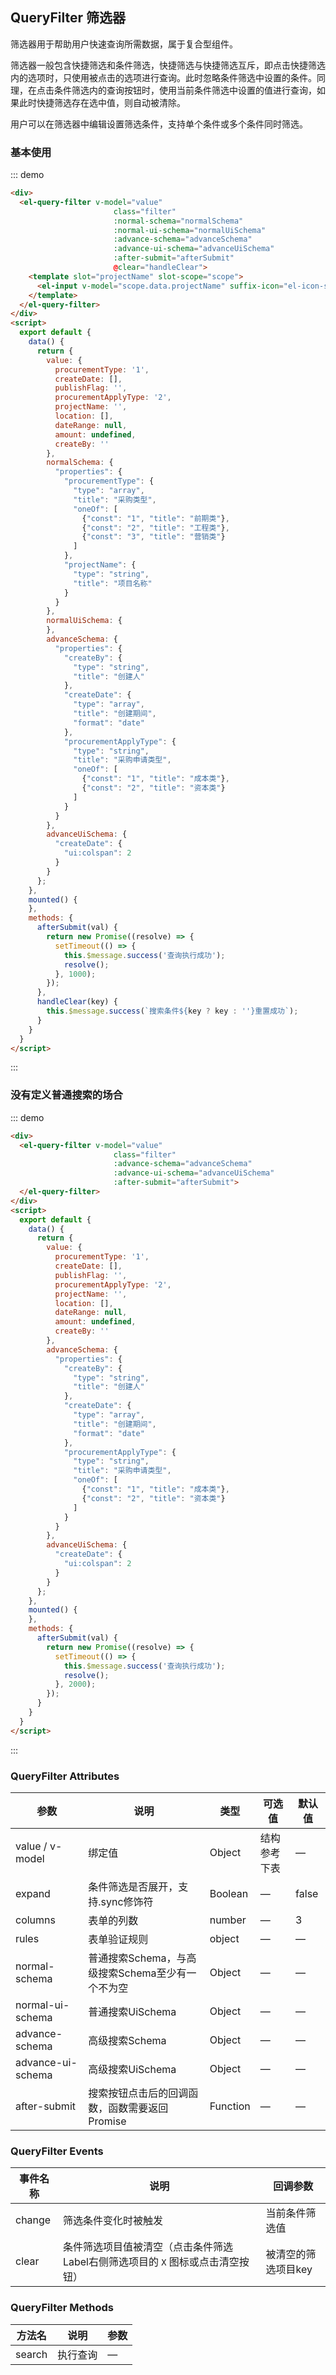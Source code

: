 ## QueryFilter 筛选器
筛选器用于帮助用户快速查询所需数据，属于复合型组件。

筛选器一般包含快捷筛选和条件筛选，快捷筛选与快捷筛选互斥，即点击快捷筛选内的选项时，只使用被点击的选项进行查询。此时忽略条件筛选中设置的条件。同理，在点击条件筛选内的查询按钮时，使用当前条件筛选中设置的值进行查询，如果此时快捷筛选存在选中值，则自动被清除。

用户可以在筛选器中编辑设置筛选条件，支持单个条件或多个条件同时筛选。

### 基本使用

::: demo
```html
<div>
  <el-query-filter v-model="value"
                       class="filter"
                       :normal-schema="normalSchema"
                       :normal-ui-schema="normalUiSchema"
                       :advance-schema="advanceSchema"
                       :advance-ui-schema="advanceUiSchema"
                       :after-submit="afterSubmit"
                       @clear="handleClear">
    <template slot="projectName" slot-scope="scope">
      <el-input v-model="scope.data.projectName" suffix-icon="el-icon-search"/>
    </template>
  </el-query-filter>
</div>
<script>
  export default {
    data() {
      return {
        value: {
          procurementType: '1',
          createDate: [],
          publishFlag: '',
          procurementApplyType: '2',
          projectName: '',
          location: [],
          dateRange: null,
          amount: undefined,
          createBy: ''
        },
        normalSchema: {
          "properties": {
            "procurementType": {
              "type": "array",
              "title": "采购类型",
              "oneOf": [
                {"const": "1", "title": "前期类"},
                {"const": "2", "title": "工程类"},
                {"const": "3", "title": "营销类"}
              ]
            },
            "projectName": {
              "type": "string",
              "title": "项目名称"
            }
          }
        },
        normalUiSchema: {
        },
        advanceSchema: {
          "properties": {
            "createBy": {
              "type": "string",
              "title": "创建人"
            },
            "createDate": {
              "type": "array",
              "title": "创建期间",
              "format": "date"
            },
            "procurementApplyType": {
              "type": "string",
              "title": "采购申请类型",
              "oneOf": [
                {"const": "1", "title": "成本类"},
                {"const": "2", "title": "资本类"}
              ]
            }
          }
        },
        advanceUiSchema: {
          "createDate": {
            "ui:colspan": 2
          }
        }
      };
    },
    mounted() {
    },
    methods: {
      afterSubmit(val) {
        return new Promise((resolve) => {
          setTimeout(() => {
            this.$message.success('查询执行成功');
            resolve();
          }, 1000);
        });
      },
      handleClear(key) {
        this.$message.success(`搜索条件${key ? key : ''}重置成功`);
      }
    }
  }
</script>
```
:::


### 没有定义普通搜索的场合

::: demo
```html
<div>
  <el-query-filter v-model="value"
                       class="filter"
                       :advance-schema="advanceSchema"
                       :advance-ui-schema="advanceUiSchema"
                       :after-submit="afterSubmit">
  </el-query-filter>
</div>
<script>
  export default {
    data() {
      return {
        value: {
          procurementType: '1',
          createDate: [],
          publishFlag: '',
          procurementApplyType: '2',
          projectName: '',
          location: [],
          dateRange: null,
          amount: undefined,
          createBy: ''
        },
        advanceSchema: {
          "properties": {
            "createBy": {
              "type": "string",
              "title": "创建人"
            },
            "createDate": {
              "type": "array",
              "title": "创建期间",
              "format": "date"
            },
            "procurementApplyType": {
              "type": "string",
              "title": "采购申请类型",
              "oneOf": [
                {"const": "1", "title": "成本类"},
                {"const": "2", "title": "资本类"}
              ]
            }
          }
        },
        advanceUiSchema: {
          "createDate": {
            "ui:colspan": 2
          }
        }
      };
    },
    mounted() {
    },
    methods: {
      afterSubmit(val) {
        return new Promise((resolve) => {
          setTimeout(() => {
            this.$message.success('查询执行成功');
            resolve();
          }, 2000);
        });
      }
    }
  }
</script>
```
:::

### QueryFilter Attributes

| 参数      | 说明          | 类型      | 可选值                           | 默认值  |
|---------- |-------------- |---------- |--------------------------------  |-------- |
| value / v-model | 绑定值 | Object | 结构参考下表 | — |
| expand | 条件筛选是否展开，支持.sync修饰符 | Boolean | — | false |
| columns | 表单的列数 | number | — | 3 |
| rules    | 表单验证规则 | object | — | — |
| normal-schema | 普通搜索Schema，与高级搜索Schema至少有一个不为空 | Object | — | — |
| normal-ui-schema | 普通搜索UiSchema | Object | — | — |
| advance-schema | 高级搜索Schema | Object | — | — |
| advance-ui-schema | 高级搜索UiSchema | Object | — | — |
| after-submit | 搜索按钮点击后的回调函数，函数需要返回Promise | Function | — | — |
### QueryFilter Events

| 事件名称      | 说明    | 回调参数      |
|---------- |-------- |---------- |
| change  | 筛选条件变化时被触发 | 当前条件筛选值 |
| clear  | 条件筛选项目值被清空（点击条件筛选Label右侧筛选项目的 `X` 图标或点击清空按钮） | 被清空的筛选项目key |

### QueryFilter Methods

| 方法名      | 说明          | 参数
|---------- |-------------- | --------------
|  search | 执行查询 | — |
